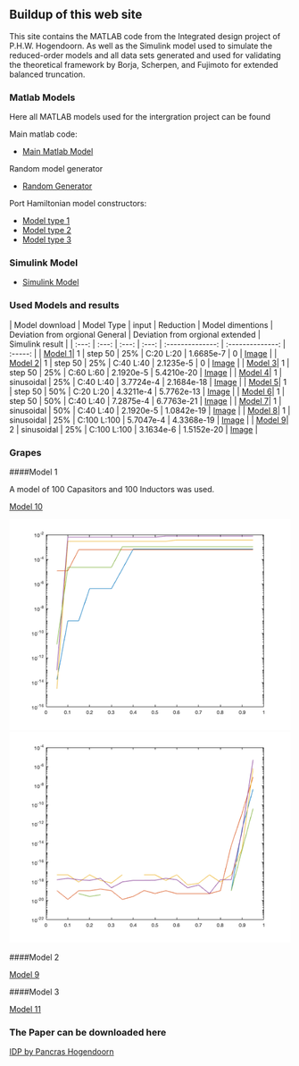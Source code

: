 ## Buildup of this web site

This site contains the MATLAB code from the Integrated design project of P.H.W. Hogendoorn. As well as the Simulink model used to simulate the reduced-order models and all data sets generated and used for validating the theoretical framework by Borja, Scherpen, and Fujimoto for extended balanced truncation.

### Matlab Models

Here all MATLAB models used for the intergration project can be found

Main matlab code:
- [Main Matlab Model](RLC_system_Pancras_version.m)

Random model generator
- [Random Generator](Random_model_generator.m)

Port Hamiltonian model constructors:
- [Model type 1](Modeltype41.m)
- [Model type 2](Modeltype42.m)
- [Model type 3](Modeltype43.m)


### Simulink Model 

- [Simulink Model](balanced_modelreduction_rlc.slx)

### Used Models and results

| Model download | Model Type | input | Reduction |  Model dimentions | Deviation from orgional General | Deviation from orgional extended | Simulink result |
| :---: | :---: | :---: | :---: | :--------------: | :--------------: | :-----: |
| [Model 1](Model_1.m)| 1 | step 50 | 25% | C:20 L:20 | 1.6685e-7 | 0 | [Image](Model_1.png) |
| [Model 2](Model_2.m)| 1 | step 50 | 25% | C:40 L:40 | 2.1235e-5 | 0 | [Image](Model_2.png) |
| [Model 3](Model_3.m)| 1 | step 50 | 25% | C:60 L:60 | 2.1920e-5 | 5.4210e-20 | [Image](Model_3.png) |
| [Model 4](Model_4.m)| 1 | sinusoidal | 25% | C:40 L:40 | 3.7724e-4 | 2.1684e-18 | [Image](Model_4.png) |
| [Model 5](Model_5.m)| 1 | step 50 | 50% | C:20 L:20 | 4.3211e-4 | 5.7762e-13 | [Image](Model_5.png) |
| [Model 6](Model_6.m)| 1 | step 50 | 50% | C:40 L:40 | 7.2875e-4 | 6.7763e-21 | [Image](Model_6.png) |
| [Model 7](Model_7.m)| 1 | sinusoidal | 50% | C:40 L:40 | 2.1920e-5 | 1.0842e-19 | [Image](Model_7.png) |
| [Model 8](Model_8.m)| 1 | sinusoidal | 25% | C:100 L:100 | 5.7047e-4 | 4.3368e-19 | [Image](Model_8.png) |
| [Model 9](Model_9.m)| 2 | sinusoidal | 25% | C:100 L:100 | 3.1634e-6 | 1.5152e-20 | [Image](Model_9.png) |

### Grapes

####Model 1

A model of 100 Capasitors and 100 Inductors was used.

[Model 10](Model_10.m)

<img src="error_type1_general.png">

<img src="error_type1_extanded.png">

####Model 2

[Model 9](Model_9.m)

####Model 3

[Model 11](Model_11.m)

### The Paper can be downloaded here

[IDP by Pancras Hogendoorn](Reductionoflarge_scaleelectricalmodels.pdf)
